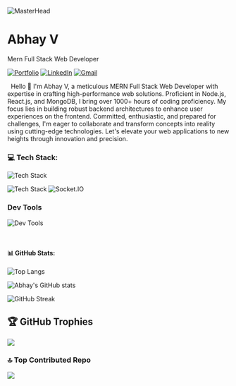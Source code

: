 ![MasterHead](https://user-images.githubusercontent.com/74038190/241765440-80728820-e06b-4f96-9c9e-9df46f0cc0a5.gif)

<!-- Your title -->
# Abhay V
Mern Full Stack Web Developer


<!-- Your badges
You can use the website to generate badges: https://shields.io/
-->

[![Portfolio ](https://img.shields.io/badge/Portfilio-abii225.github.io-white?style=flat&logo=appveyor&logoColor=white&link=https://abhayv225.netlify.app/)](https://abhayv225.netlify.app/)
[![LinkedIn ](https://img.shields.io/badge/LinkedIn-@ABHAY?style=flat&logo=Linkedin&logoColor=white&link=https://www.linkedin.com/in/abhay-v-935738243/)](https://www.linkedin.com/in/abhay-v-935738243/)
[![Gmail ](https://img.shields.io/badge/Email-abhayv225@gmail.com-red?style=flat&logo=gmail&logoColor=white&link=mailto:abhayv225@gmail.com)](mailto:abhayv225@gmail.com)

&nbsp;
Hello 👋 I'm Abhay V, a meticulous MERN Full Stack Web Developer with expertise in crafting high-performance web solutions. Proficient in Node.js, React.js, and MongoDB, I bring over 1000+ hours of coding proficiency. My focus lies in building robust backend architectures to enhance user experiences on the frontend. Committed, enthusiastic, and prepared for challenges, I'm eager to collaborate and transform concepts into reality using cutting-edge technologies. Let's elevate your web applications to new heights through innovation and precision.
 
<h3 align="left">💻 Tech Stack:</h3>

![Tech Stack](https://skillicons.dev/icons?i=html,css,js,react,redux,typescript,firebase,socket.io)



![Tech Stack](https://skillicons.dev/icons?i=nodejs,expressjs,mongodb,graphql) ![Socket.IO](https://img.shields.io/badge/Socket.IO-010101?style=for-the-badge&logo=socket.io)


<h3 align="left">Dev Tools</h3>

![Dev Tools](https://skillicons.dev/icons?i=vscode,github,postman,vercel,render,netlify,swagger)

<br/>
<h4 align="left">📊 GitHub Stats:</h4>

![Top Langs](https://github-readme-stats.vercel.app/api/top-langs/?username=abii225&layout=compact)

![Abhay's GitHub stats](https://github-readme-stats.vercel.app/api?username=abii225\&rank_icon=github)

![GitHub Streak](https://github-readme-streak-stats.herokuapp.com?user=abii225)
## 🏆 GitHub Trophies
![](https://github-profile-trophy.vercel.app/?username=abii225&theme=swift&no-frame=false&no-bg=false&margin-w=4)

### 🔝 Top Contributed Repo
![](https://github-contributor-stats.vercel.app/api?username=abii225&limit=5&theme=swift&combine_all_yearly_contributions=true)
